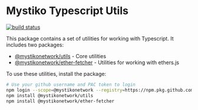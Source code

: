 # Mystiko Typescript Utils

[![build status](https://github.com/mystikonetwork/mystiko-utils/actions/workflows/build.yml/badge.svg)](https://github.com/mystikonetwork/mystiko-utils/actions/workflows/build.yml)

This package contains a set of utilities for working with Typescript.
It includes two packages:

* [@mystikonetwork/utils](packages/utils) - Core utilities
* [@mystikonetwork/ether-fetcher](packages/ether-fetcher) - Utilities for working with ethers.js

To use these utilities, install the package:

```bash
# Use your github username and PAC token to login
npm login --scope=@mystikonetwork --registry=https://npm.pkg.github.com
npm install @mystikonetwork/utils
npm install @mystikonetwork/ether-fetcher
```

